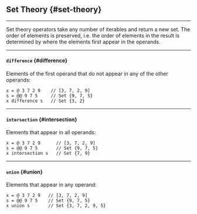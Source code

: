 ## Set Theory {#set-theory}

---

Set theory operators take any number of iterables and return a new set. The order of elements is preserved, i.e. the order of elements in the result is determined by where the elements first appear in the operands.

---

#### `difference` {#difference}

Elements of the first operand that do not appear in any of the other operands:

```
x = @ 3 7 2 9    // [3, 7, 2, 9]
s = @@ 9 7 5     // Set {9, 7, 5}
x difference s   // Set {3, 2}
```

---

#### `intersection` {#intersection}

Elements that appear in all operands:

```
x = @ 3 7 2 9      // [3, 7, 2, 9]
s = @@ 9 7 5       // Set {9, 7, 5}
x intersection s   // Set {7, 9}
```

---

#### `union` {#union}

Elements that appear in any operand:

```
x = @ 3 7 2 9   // [3, 7, 2, 9]
s = @@ 9 7 5    // Set {9, 7, 5}
x union s       // Set {3, 7, 2, 9, 5}
```